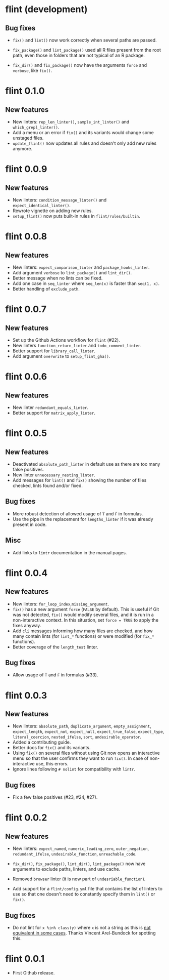 # flint (development)

## Bug fixes

* `fix()` and `lint()` now work correctly when several paths are passed.

* `fix_package()` and `lint_package()` used all R files present from the root 
  path, even those in folders that are not typical of an R package.

* `fix_dir()` and `fix_package()` now have the arguments `force` and `verbose`,
  like `fix()`.

# flint 0.1.0

## New features

* New linters: `rep_len_linter()`, `sample_int_linter()` and 
  `which_grepl_linter()`.
* Add a menu or an error if `fix()` and its variants would change some unstaged
  files.
* `update_flint()` now updates all rules and doesn't only add new rules anymore.

# flint 0.0.9

## New features

* New linters: `condition_message_linter()` and `expect_identical_linter()`.
* Rewrote vignette on adding new rules.
* `setup_flint()` now puts built-in rules in `flint/rules/builtin`.


# flint 0.0.8

## New features

* New linters: `expect_comparison_linter` and `package_hooks_linter`.
* Add argument `verbose` to `lint_package()` and `lint_dir()`.
* Better message when no lints can be fixed.
* Add one case in `seq_linter` where `seq_len(x)` is faster than `seq(1, x)`.
* Better handling of `exclude_path`.

# flint 0.0.7

## New features

* Set up the Github Actions workflow for `flint` (#22).
* New linters `function_return_linter` and `todo_comment_linter`.
* Better support for `library_call_linter`.
* Add argument `overwrite` to `setup_flint_gha()`.


# flint 0.0.6

## New features

* New linter `redundant_equals_linter`.
* Better support for `matrix_apply_linter`.

# flint 0.0.5

## New features

* Deactivated `absolute_path_linter` in default use as there are too many false
  positives.
* New linter `unnecessary_nesting_linter`.
* Add messages for `lint()` and `fix()` showing the number of files checked, lints
  found and/or fixed.
  
## Bug fixes

* More robust detection of allowed usage of `T` and `F` in formulas.
* Use the pipe in the replacement for `lengths_linter` if it was already present
  in code.
  
## Misc

* Add links to `lintr` documentation in the manual pages.

# flint 0.0.4

## New features

* New linters: `for_loop_index`,`missing_argument`.
* `fix()` has a new argument `force` (`FALSE` by default). This is useful if Git
  was not detected, `fix()` would modify several files, and it is run in a 
  non-interactive context. In this situation, set `force = TRUE` to apply the 
  fixes anyway.
* Add `cli` messages informing how many files are checked, and how many contain
  lints (for `lint_*` functions) or were modified (for `fix_*` functions).
* Better coverage of the `length_test` linter.

## Bug fixes

* Allow usage of `T` and `F` in formulas (#33).

# flint 0.0.3

## New features

* New linters: `absolute_path`, `duplicate_argument`, `empty_assignment`, 
  `expect_length`, `expect_not`, `expect_null`, `expect_true_false`, 
  `expect_type`, `literal_coercion`, `nested_ifelse`, `sort`, 
  `undesirable_operator`.
* Added a contributing guide.
* Better docs for `fix()` and its variants.
* Using `fix()` on several files without using Git now opens an interactive
  menu so that the user confirms they want to run `fix()`. In case of 
  non-interactive use, this errors.
* Ignore lines following `# nolint` for compatibility with `lintr`.

## Bug fixes

* Fix a few false positives (#23, #24, #27).

# flint 0.0.2

## New features

* New linters: `expect_named`, `numeric_leading_zero`, `outer_negation`, 
  `redundant_ifelse`, `undesirable_function`, `unreachable_code`.
  
* `fix_dir()`, `fix_package()`, `lint_dir()`, `lint_package()` now have arguments
  to exclude paths, linters, and use cache.
  
* Removed `browser` linter (it is now part of `undesriable_function`).

* Add support for a `flint/config.yml` file that contains the list of linters
  to use so that one doesn't need to constantly specify them in `lint()` or `fix()`.
 

## Bug fixes 

* Do not lint for `x %in% class(y)` where `x` is not a string as this is [not
  equivalent in some cases](https://github.com/vincentarelbundock/marginaleffects/pull/1171#issuecomment-2228497287). Thanks Vincent Arel-Bundock for spotting this.


# flint 0.0.1

* First Github release.
